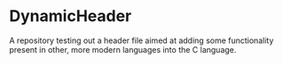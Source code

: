 # DynamicHeader
A repository testing out a header file aimed at adding some functionality present in other, more modern languages into the C language.

